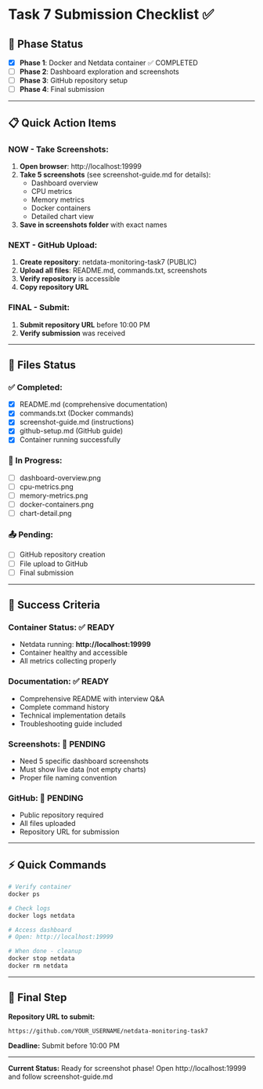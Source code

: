 # Task 7 Submission Checklist ✅

## 🚀 Phase Status
- [x] **Phase 1**: Docker and Netdata container ✅ COMPLETED
- [ ] **Phase 2**: Dashboard exploration and screenshots
- [ ] **Phase 3**: GitHub repository setup
- [ ] **Phase 4**: Final submission

---

## 📋 Quick Action Items

### NOW - Take Screenshots:
1. **Open browser**: http://localhost:19999
2. **Take 5 screenshots** (see screenshot-guide.md for details):
   - Dashboard overview
   - CPU metrics  
   - Memory metrics
   - Docker containers
   - Detailed chart view
3. **Save in screenshots folder** with exact names

### NEXT - GitHub Upload:
1. **Create repository**: netdata-monitoring-task7 (PUBLIC)
2. **Upload all files**: README.md, commands.txt, screenshots
3. **Verify repository** is accessible
4. **Copy repository URL**

### FINAL - Submit:
1. **Submit repository URL** before 10:00 PM
2. **Verify submission** was received

---

## 📁 Files Status

### ✅ Completed:
- [x] README.md (comprehensive documentation)
- [x] commands.txt (Docker commands)
- [x] screenshot-guide.md (instructions)
- [x] github-setup.md (GitHub guide)
- [x] Container running successfully

### 🔄 In Progress:
- [ ] dashboard-overview.png
- [ ] cpu-metrics.png  
- [ ] memory-metrics.png
- [ ] docker-containers.png
- [ ] chart-detail.png

### 📤 Pending:
- [ ] GitHub repository creation
- [ ] File upload to GitHub
- [ ] Final submission

---

## 🎯 Success Criteria

### Container Status: ✅ READY
- Netdata running: **http://localhost:19999**
- Container healthy and accessible
- All metrics collecting properly

### Documentation: ✅ READY  
- Comprehensive README with interview Q&A
- Complete command history
- Technical implementation details
- Troubleshooting guide included

### Screenshots: 🔄 PENDING
- Need 5 specific dashboard screenshots
- Must show live data (not empty charts)
- Proper file naming convention

### GitHub: 🔄 PENDING
- Public repository required
- All files uploaded
- Repository URL for submission

---

## ⚡ Quick Commands

```bash
# Verify container
docker ps

# Check logs
docker logs netdata

# Access dashboard
# Open: http://localhost:19999

# When done - cleanup
docker stop netdata
docker rm netdata
```

---

## 🏁 Final Step
**Repository URL to submit:**
```
https://github.com/YOUR_USERNAME/netdata-monitoring-task7
```

**Deadline:** Submit before 10:00 PM

---

**Current Status:** Ready for screenshot phase! Open http://localhost:19999 and follow screenshot-guide.md
